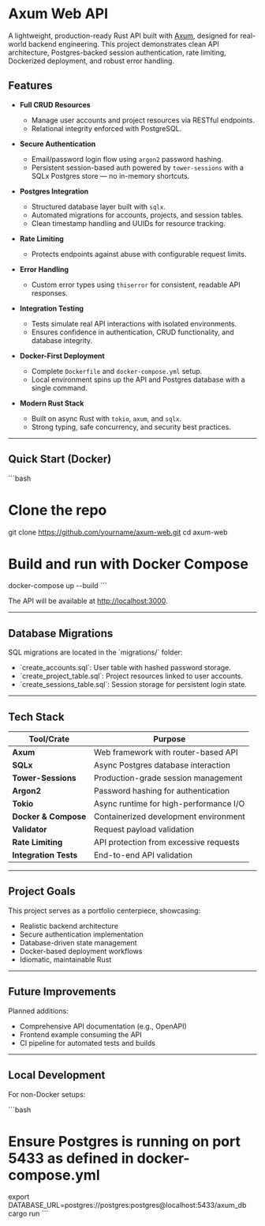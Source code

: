 # Axum Web API

A lightweight, production-ready Rust API built with [Axum](https://docs.rs/axum/latest/axum/), designed for real-world backend engineering. This project demonstrates clean API architecture, Postgres-backed session authentication, rate limiting, Dockerized deployment, and robust error handling.

## Features

- **Full CRUD Resources**
  - Manage user accounts and project resources via RESTful endpoints.
  - Relational integrity enforced with PostgreSQL.

- **Secure Authentication**
  - Email/password login flow using `argon2` password hashing.
  - Persistent session-based auth powered by `tower-sessions` with a SQLx Postgres store — no in-memory shortcuts.

- **Postgres Integration**
  - Structured database layer built with `sqlx`.
  - Automated migrations for accounts, projects, and session tables.
  - Clean timestamp handling and UUIDs for resource tracking.

- **Rate Limiting**
  - Protects endpoints against abuse with configurable request limits.

- **Error Handling**
  - Custom error types using `thiserror` for consistent, readable API responses.

- **Integration Testing**
  - Tests simulate real API interactions with isolated environments.
  - Ensures confidence in authentication, CRUD functionality, and database integrity.

- **Docker-First Deployment**
  - Complete `Dockerfile` and `docker-compose.yml` setup.
  - Local environment spins up the API and Postgres database with a single command.

- **Modern Rust Stack**
  - Built on async Rust with `tokio`, `axum`, and `sqlx`.
  - Strong typing, safe concurrency, and security best practices.

---

## Quick Start (Docker)

\`\`\`bash
# Clone the repo
git clone https://github.com/yourname/axum-web.git
cd axum-web

# Build and run with Docker Compose
docker-compose up --build
\`\`\`

The API will be available at [http://localhost:3000](http://localhost:3000).

---

## Database Migrations

SQL migrations are located in the \`migrations/\` folder:

- \`create_accounts.sql\`: User table with hashed password storage.
- \`create_project_table.sql\`: Project resources linked to user accounts.
- \`create_sessions_table.sql\`: Session storage for persistent login state.

---

## Tech Stack

| Tool/Crate                | Purpose                                 |
|---------------------------|------------------------------------------|
| **Axum**                  | Web framework with router-based API     |
| **SQLx**                  | Async Postgres database interaction     |
| **Tower-Sessions**        | Production-grade session management     |
| **Argon2**                | Password hashing for authentication     |
| **Tokio**                 | Async runtime for high-performance I/O  |
| **Docker & Compose**      | Containerized development environment   |
| **Validator**             | Request payload validation              |
| **Rate Limiting**         | API protection from excessive requests  |
| **Integration Tests**     | End-to-end API validation               |

---

## Project Goals

This project serves as a portfolio centerpiece, showcasing:

- Realistic backend architecture
- Secure authentication implementation
- Database-driven state management
- Docker-based deployment workflows
- Idiomatic, maintainable Rust

---

## Future Improvements

Planned additions:

- Comprehensive API documentation (e.g., OpenAPI)
- Frontend example consuming the API
- CI pipeline for automated tests and builds

---

## Local Development

For non-Docker setups:

\`\`\`bash
# Ensure Postgres is running on port 5433 as defined in docker-compose.yml
export DATABASE_URL=postgres://postgres:postgres@localhost:5433/axum_db
cargo run
\`\`\`
